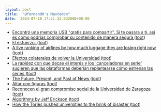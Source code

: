 ```yaml
---
layout: post
title:  "@fernand0's Mastodon"
date:  2024-07-10 17:21:32.932000+00:00
---
```

*  [Encontró una memoria USB "gratis para compartir". Si te pasara a ti, así es como podrías comprobar su contenido de manera segura ](https://www.genbeta.com/seguridad/encontro-memoria-usb-gratis-para-compartir-te-pasara-a-ti-asi-como-podrias-comprobar-su-contenido-manera-segur) ([toot](https://mastodon.social/@fernand0/112763344842223955))
*  [El esfuerzo. ](https://avecesunafoto.wordpress.com/2024/07/10/el-esfuerzo) ([toot](https://mastodon.social/@fernand0/112763297857705470))
*  [A live ranking of airlines by how much luggage they are losing right now ](https://luggagelosers.com) ([toot](https://mastodon.social/@fernand0/112763045622964387))
*  [Efectos colaterales de volver la Universidad ](https://changlonet.com/blog/efectos-colaterales-de-volver-la-universidad) ([toot](https://mastodon.social/@fernand0/112762829073667384))
*  [La rapidez con que decae el interés y los 'canceladores en serie' sugieren que las plataformas deberían replantearse cómo estrenan las series ](https://www.businessinsider.es/rapidez-decae-interes-canceladores-serie-sugieren-plataformas-deberian-replantearse-como-estrenan-series-139432) ([toot](https://mastodon.social/@fernand0/112762637933085790))
*  [The Future, Present, and Past of News ](https://doc.searls.com/2024/06/30/the-future-present-and-past-of-news) ([toot](https://mastodon.social/@fernand0/112761978878078746))
*  [Altar con figuras ](https://www.flickr.com/photos/fernand0/53817364159) ([toot](https://mastodon.social/@fernand0/112761727234794485))
*  [Reconocen el gran compromiso social de la Universidad de Zaragoza ](https://www.diariodelaltoaragon.es/noticias/huesca/2024/07/05/reconocen-el-gran-compromiso-social-de-la-universidad-de-zaragoza-1746936-daa.htm) ([toot](https://mastodon.social/@fernand0/112761689021009862))
*  [Algorithms by Jeff Erickson ](https://jeffe.cs.illinois.edu/teaching/algorithms) ([toot](https://mastodon.social/@fernand0/112761382603518088))
*  [How the Tories pushed universities to the brink of disaster ](https://www.theguardian.com/politics/ng-interactive/2024/jul/02/how-the-tories-pushed-universities-to-the-brink-of-disaster?CMP=Share_AndroidApp_Othe) ([toot](https://mastodon.social/@fernand0/112761265366095553))
